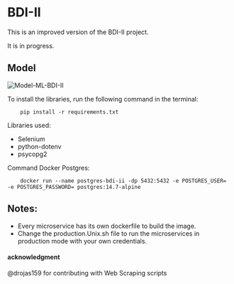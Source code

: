 # BDI-II

This is an improved version of the BDI-II project.

It is in progress.

## Model

![Model-ML-BDI-II](https://images2.imgbox.com/d7/29/m92oNYGH_o.png)

To install the libraries, run the following command in the terminal:
```console
    pip install -r requirements.txt
```

Libraries used:
* Selenium 
* python-dotenv
* psycopg2

Command Docker Postgres:
```console
    docker run --name postgres-bdi-ii -dp 5432:5432 -e POSTGRES_USER= -e POSTGRES_PASSWORD= postgres:14.7-alpine
```

## Notes:

- Every microservice has its own dockerfile to build the image.
- Change the production.Unix.sh file to run the microservices in production mode with your own credentials.

   

#### acknowledgment
@drojas159 for contributing with Web Scraping scripts
